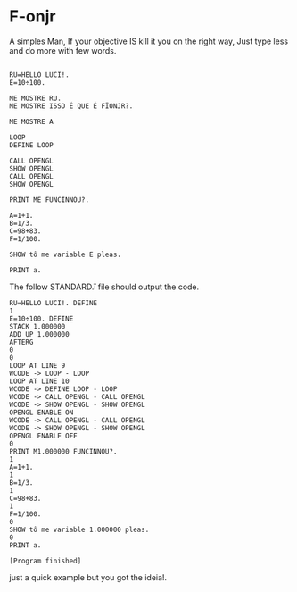 # F-onjr
A simples Man, If your objective IS kill it you on the right way, Just type less and do more with few words.
~~~

RU=HELLO LUCI!.
E=10÷100.

ME MOSTRE RU.
ME MOSTRE ISSO É QUE É FÏONJR?.

ME MOSTRE A

LOOP
DEFINE LOOP

CALL OPENGL
SHOW OPENGL
CALL OPENGL
SHOW OPENGL

PRINT ME FUNCINNOU?.

A=1+1.
B=1/3.
C=98+83.
F=1/100.

SHOW tô me variable E pleas.

PRINT a.
~~~

The follow STANDARD.ï file should output the code.

~~~
RU=HELLO LUCI!. DEFINE
1
E=10÷100. DEFINE
STACK 1.000000
ADD UP 1.000000
AFTERG
0
0
LOOP AT LINE 9
WCODE -> LOOP - LOOP
LOOP AT LINE 10
WCODE -> DEFINE LOOP - LOOP
WCODE -> CALL OPENGL - CALL OPENGL
WCODE -> SHOW OPENGL - SHOW OPENGL
OPENGL ENABLE ON
WCODE -> CALL OPENGL - CALL OPENGL
WCODE -> SHOW OPENGL - SHOW OPENGL
OPENGL ENABLE OFF
0
PRINT M1.000000 FUNCINNOU?.
1
A=1+1.
1
B=1/3.
1
C=98+83.
1
F=1/100.
0
SHOW tô me variable 1.000000 pleas.
0
PRINT a.

[Program finished]
~~~

just a quick example but you got the ideia!.

